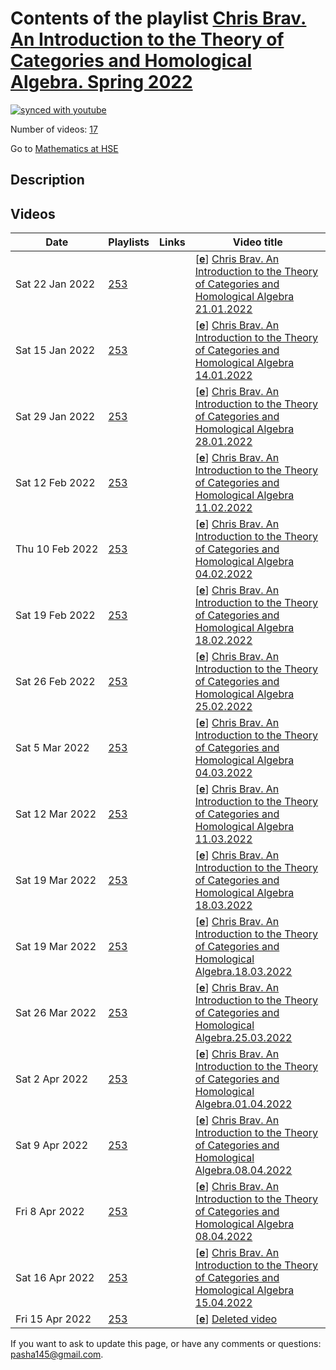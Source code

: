 # Contents of the playlist [Chris Brav. An Introduction to the Theory of Categories and Homological Algebra. Spring  2022](https://www.youtube.com/playlist?list=PLq3E5oubNNoDvtHJK16DBbPS5KEJgDdX2)

[![synced with youtube](https://img.shields.io/github/last-commit/mathphysschool/mathphysschool.github.io/autoupdate1?label=synced%20with%20youtube)](https://github.com/mathphysschool/mathphysschool.github.io/commits/autoupdate1)

Number of videos: [17](#videos)

Go to [Mathematics at HSE](../README.md)

## Description



## Videos

|Date|Playlists|Links|Video title|
|---|---|---|---|
| Sat&nbsp;22&nbsp;Jan&nbsp;2022 | [253](../playlists/253 "Chris Brav. An Introduction to the Theory of Categories and Homological Algebra. Spring  2022") |  | [[**e**](https://studio.youtube.com/video/Uf-r0mkpFmM/edit "Edit")] [Chris Brav. An Introduction to the Theory of Categories and Homological Algebra 21.01.2022](https://www.youtube.com/watch?v=Uf-r0mkpFmM&list=PLq3E5oubNNoDvtHJK16DBbPS5KEJgDdX2) |
| Sat&nbsp;15&nbsp;Jan&nbsp;2022 | [253](../playlists/253 "Chris Brav. An Introduction to the Theory of Categories and Homological Algebra. Spring  2022") |  | [[**e**](https://studio.youtube.com/video/SIxGHSiVFNs/edit "Edit")] [Chris Brav. An Introduction to the Theory of Categories and Homological Algebra 14.01.2022](https://www.youtube.com/watch?v=SIxGHSiVFNs&list=PLq3E5oubNNoDvtHJK16DBbPS5KEJgDdX2) |
| Sat&nbsp;29&nbsp;Jan&nbsp;2022 | [253](../playlists/253 "Chris Brav. An Introduction to the Theory of Categories and Homological Algebra. Spring  2022") |  | [[**e**](https://studio.youtube.com/video/P7kxgKlNZc8/edit "Edit")] [Chris Brav. An Introduction to the Theory of Categories and Homological Algebra 28.01.2022](https://www.youtube.com/watch?v=P7kxgKlNZc8&list=PLq3E5oubNNoDvtHJK16DBbPS5KEJgDdX2) |
| Sat&nbsp;12&nbsp;Feb&nbsp;2022 | [253](../playlists/253 "Chris Brav. An Introduction to the Theory of Categories and Homological Algebra. Spring  2022") |  | [[**e**](https://studio.youtube.com/video/rQ_h4b2ZmK0/edit "Edit")] [Chris Brav. An Introduction to the Theory of Categories and Homological Algebra 11.02.2022](https://www.youtube.com/watch?v=rQ_h4b2ZmK0&list=PLq3E5oubNNoDvtHJK16DBbPS5KEJgDdX2) |
| Thu&nbsp;10&nbsp;Feb&nbsp;2022 | [253](../playlists/253 "Chris Brav. An Introduction to the Theory of Categories and Homological Algebra. Spring  2022") |  | [[**e**](https://studio.youtube.com/video/K07zXyCzgN0/edit "Edit")] [Chris Brav. An Introduction to the Theory of Categories and Homological Algebra 04.02.2022](https://www.youtube.com/watch?v=K07zXyCzgN0&list=PLq3E5oubNNoDvtHJK16DBbPS5KEJgDdX2) |
| Sat&nbsp;19&nbsp;Feb&nbsp;2022 | [253](../playlists/253 "Chris Brav. An Introduction to the Theory of Categories and Homological Algebra. Spring  2022") |  | [[**e**](https://studio.youtube.com/video/5w2XploZ_So/edit "Edit")] [Chris Brav. An Introduction to the Theory of Categories and Homological Algebra 18.02.2022](https://www.youtube.com/watch?v=5w2XploZ_So&list=PLq3E5oubNNoDvtHJK16DBbPS5KEJgDdX2) |
| Sat&nbsp;26&nbsp;Feb&nbsp;2022 | [253](../playlists/253 "Chris Brav. An Introduction to the Theory of Categories and Homological Algebra. Spring  2022") |  | [[**e**](https://studio.youtube.com/video/5bUkTBFz8es/edit "Edit")] [Chris Brav. An Introduction to the Theory of Categories and Homological Algebra 25.02.2022](https://www.youtube.com/watch?v=5bUkTBFz8es&list=PLq3E5oubNNoDvtHJK16DBbPS5KEJgDdX2) |
| Sat&nbsp;5&nbsp;Mar&nbsp;2022 | [253](../playlists/253 "Chris Brav. An Introduction to the Theory of Categories and Homological Algebra. Spring  2022") |  | [[**e**](https://studio.youtube.com/video/Bm3o0vPLhG8/edit "Edit")] [Chris Brav. An Introduction to the Theory of Categories and Homological Algebra 04.03.2022](https://www.youtube.com/watch?v=Bm3o0vPLhG8&list=PLq3E5oubNNoDvtHJK16DBbPS5KEJgDdX2) |
| Sat&nbsp;12&nbsp;Mar&nbsp;2022 | [253](../playlists/253 "Chris Brav. An Introduction to the Theory of Categories and Homological Algebra. Spring  2022") |  | [[**e**](https://studio.youtube.com/video/Ll3x622F5i4/edit "Edit")] [Chris Brav. An Introduction to the Theory of Categories and Homological Algebra 11.03.2022](https://www.youtube.com/watch?v=Ll3x622F5i4&list=PLq3E5oubNNoDvtHJK16DBbPS5KEJgDdX2) |
| Sat&nbsp;19&nbsp;Mar&nbsp;2022 | [253](../playlists/253 "Chris Brav. An Introduction to the Theory of Categories and Homological Algebra. Spring  2022") |  | [[**e**](https://studio.youtube.com/video/tsETyZB3cFs/edit "Edit")] [Chris Brav. An Introduction to the Theory of Categories and Homological Algebra 18.03.2022](https://www.youtube.com/watch?v=tsETyZB3cFs&list=PLq3E5oubNNoDvtHJK16DBbPS5KEJgDdX2) |
| Sat&nbsp;19&nbsp;Mar&nbsp;2022 | [253](../playlists/253 "Chris Brav. An Introduction to the Theory of Categories and Homological Algebra. Spring  2022") |  | [[**e**](https://studio.youtube.com/video/yewixji7ckI/edit "Edit")] [Chris Brav. An Introduction to the Theory of Categories and Homological Algebra.18.03.2022](https://www.youtube.com/watch?v=yewixji7ckI&list=PLq3E5oubNNoDvtHJK16DBbPS5KEJgDdX2) |
| Sat&nbsp;26&nbsp;Mar&nbsp;2022 | [253](../playlists/253 "Chris Brav. An Introduction to the Theory of Categories and Homological Algebra. Spring  2022") |  | [[**e**](https://studio.youtube.com/video/_eDKu8u7xTk/edit "Edit")] [Chris Brav. An Introduction to the Theory of Categories and Homological Algebra.25.03.2022](https://www.youtube.com/watch?v=_eDKu8u7xTk&list=PLq3E5oubNNoDvtHJK16DBbPS5KEJgDdX2) |
| Sat&nbsp;2&nbsp;Apr&nbsp;2022 | [253](../playlists/253 "Chris Brav. An Introduction to the Theory of Categories and Homological Algebra. Spring  2022") |  | [[**e**](https://studio.youtube.com/video/POj0XhS0X8g/edit "Edit")] [Chris Brav. An Introduction to the Theory of Categories and Homological Algebra.01.04.2022](https://www.youtube.com/watch?v=POj0XhS0X8g&list=PLq3E5oubNNoDvtHJK16DBbPS5KEJgDdX2) |
| Sat&nbsp;9&nbsp;Apr&nbsp;2022 | [253](../playlists/253 "Chris Brav. An Introduction to the Theory of Categories and Homological Algebra. Spring  2022") |  | [[**e**](https://studio.youtube.com/video/LTU8nxaxcPM/edit "Edit")] [Chris Brav. An Introduction to the Theory of Categories and Homological Algebra.08.04.2022](https://www.youtube.com/watch?v=LTU8nxaxcPM&list=PLq3E5oubNNoDvtHJK16DBbPS5KEJgDdX2) |
| Fri&nbsp;8&nbsp;Apr&nbsp;2022 | [253](../playlists/253 "Chris Brav. An Introduction to the Theory of Categories and Homological Algebra. Spring  2022") |  | [[**e**](https://studio.youtube.com/video/QfQPPrx96mU/edit "Edit")] [Chris Brav. An Introduction to the Theory of Categories and Homological Algebra 08.04.2022](https://www.youtube.com/watch?v=QfQPPrx96mU&list=PLq3E5oubNNoDvtHJK16DBbPS5KEJgDdX2) |
| Sat&nbsp;16&nbsp;Apr&nbsp;2022 | [253](../playlists/253 "Chris Brav. An Introduction to the Theory of Categories and Homological Algebra. Spring  2022") |  | [[**e**](https://studio.youtube.com/video/1irp21qZi60/edit "Edit")] [Chris Brav. An Introduction to the Theory of Categories and Homological Algebra 15.04.2022](https://www.youtube.com/watch?v=1irp21qZi60&list=PLq3E5oubNNoDvtHJK16DBbPS5KEJgDdX2) |
| Fri&nbsp;15&nbsp;Apr&nbsp;2022 | [253](../playlists/253 "Chris Brav. An Introduction to the Theory of Categories and Homological Algebra. Spring  2022") |  | [[**e**](https://studio.youtube.com/video/qLp1onri5Uc/edit "Edit")] [Deleted video](https://www.youtube.com/watch?v=qLp1onri5Uc&list=PLq3E5oubNNoDvtHJK16DBbPS5KEJgDdX2 "This video is unavailable.") |


 If you want to ask to update this page, or have any comments or questions: <pasha145@gmail.com>.